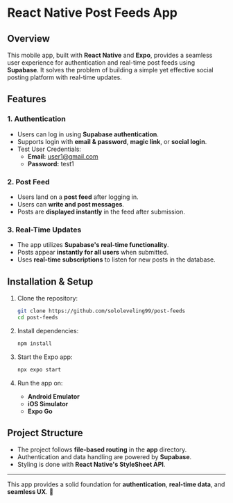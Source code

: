 # React Native Post Feeds App

## Overview
This mobile app, built with **React Native** and **Expo**, provides a seamless user experience for authentication and real-time post feeds using **Supabase**. It solves the problem of building a simple yet effective social posting platform with real-time updates.

## Features

### 1. Authentication
- Users can log in using **Supabase authentication**.
- Supports login with **email & password**, **magic link**, or **social login**.
- Test User Credentials:
  - **Email:** user1@gmail.com
  - **Password:** test1

### 2. Post Feed
- Users land on a **post feed** after logging in.
- Users can **write and post messages**.
- Posts are **displayed instantly** in the feed after submission.

### 3. Real-Time Updates
- The app utilizes **Supabase's real-time functionality**.
- Posts appear **instantly for all users** when submitted.
- Uses **real-time subscriptions** to listen for new posts in the database.

## Installation & Setup

1. Clone the repository:
   ```bash
   git clone https://github.com/sololeveling99/post-feeds
   cd post-feeds
   ```

2. Install dependencies:
   ```bash
   npm install
   ```

3. Start the Expo app:
   ```bash
   npx expo start
   ```

4. Run the app on:
   - **Android Emulator**
   - **iOS Simulator**
   - **Expo Go**

## Project Structure
- The project follows **file-based routing** in the **app** directory.
- Authentication and data handling are powered by **Supabase**.
- Styling is done with **React Native's StyleSheet API**.

---
This app provides a solid foundation for **authentication**, **real-time data**, and **seamless UX**. 🚀
